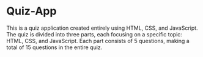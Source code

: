 # Quiz-App
This is a quiz application created entirely using HTML, CSS, and JavaScript. The quiz is divided into three parts, each focusing on a specific topic: HTML, CSS, and JavaScript. Each part consists of 5 questions, making a total of 15 questions in the entire quiz.
